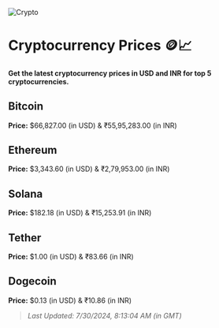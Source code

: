 
![Crypto](https://www.techguide.com.au/wp-content/uploads/2020/11/crypto3.jpeg)

# Cryptocurrency Prices 🪙📈

#### Get the latest cryptocurrency prices in USD and INR for top 5 cryptocurrencies.

## Bitcoin

**Price:** $66,827.00 (in USD) & ₹55,95,283.00 (in INR)

## Ethereum

**Price:** $3,343.60 (in USD) & ₹2,79,953.00 (in INR)

## Solana

**Price:** $182.18 (in USD) & ₹15,253.91 (in INR)

## Tether

**Price:** $1.00 (in USD) & ₹83.66 (in INR)

## Dogecoin

**Price:** $0.13 (in USD) & ₹10.86 (in INR)

> _Last Updated: 7/30/2024, 8:13:04 AM (in GMT)_

